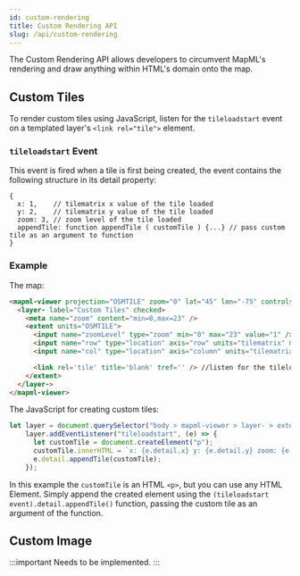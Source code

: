 ```yaml
---
id: custom-rendering
title: Custom Rendering API
slug: /api/custom-rendering
---
```


The Custom Rendering API allows developers to circumvent MapML's rendering and draw anything within
HTML's domain onto the map.

## Custom Tiles

To render custom tiles using JavaScript, listen for the `tileloadstart` event on a templated layer's `<link rel="tile">` element.

### `tileloadstart` Event

This event is fired when a tile is first being created, the event contains the following structure in its detail property:
```
{
  x: 1,    // tilematrix x value of the tile loaded
  y: 2,    // tilematrix y value of the tile loaded
  zoom: 3, // zoom level of the tile loaded
  appendTile: function appendTile ( customTile ) {...} // pass custom tile as an argument to function
}
```


### Example

The map:
```html
<mapml-viewer projection="OSMTILE" zoom="0" lat="45" lon="-75" controls>
  <layer- label="Custom Tiles" checked>
    <meta name="zoom" content="min=0,max=23" />
    <extent units="OSMTILE">
      <input name="zoomLevel" type="zoom" min="0" max="23" value="1" />
      <input name="row" type="location" axis="row" units="tilematrix" min="0" max="2" />
      <input name="col" type="location" axis="column" units="tilematrix" min="0" max="2" />

      <link rel='tile' title='blank' tref='' /> //listen for the tileloadstart event on this element
    </extent>
  </layer->
</mapml-viewer>
```


The JavaScript for creating custom tiles:
```js
let layer = document.querySelector("body > mapml-viewer > layer- > extent > link");
    layer.addEventListener("tileloadstart", (e) => {
      let customTile = document.createElement("p");
      customTile.innerHTML = `x: {e.detail.x} y: {e.detail.y} zoom: {e.detail.zoom}`;
      e.detail.appendTile(customTile);
    });
```

In this example the `customTile` is an HTML `<p>`, but you can use any HTML Element. Simply append the 
created element using the `(tileloadstart event).detail.appendTile()` function, passing the custom tile as an argument of the function.


## Custom Image

:::important
Needs to be implemented.
:::
